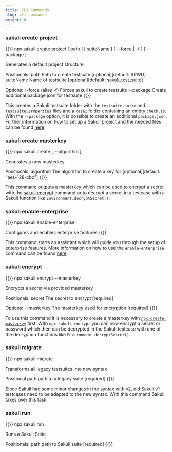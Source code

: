 ```yaml
---
title: CLI Commands
slug: cli-commands
weight: 0
---
```


### sakuli create project
{{<highlight bash>}}
npx sakuli create project [ path ] [ suiteName ] [ --force | -f ] [ --package ]


Generates a default project structure


Positionals:
  path                  Path to create testsuite                                    [optional][default: $PWD]
  suiteName             Name of testsuite                                           [optional][default: sakuli_test_suite]
  
Options:
  --force (alias -f)    Forces sakuli to create testsuite
  --package             Create additional package.json for testsuite
{{</highlight>}}

This creates a Sakuli testsuite folder with the `testsuite.suite` and `testsuite.properties` files and a `case1` folder
containing an empty `check.js`. With the `--package` option, it is possible to create an additional `package.json`.
Further information on how to set up a Sakuli project and the needed files can be found [here](../docs/100_writing-tests#setup-and-configuration).


### sakuli create masterkey
{{<highlight bash>}}
npx sakuli create <masterkey> [ --algorithm ]


Generates a new masterkey


Positionals:
  algorithm             The algorithm to create a key for                           [optional][default: "aes-128-cbc"]
{{</highlight>}}

This command outputs a masterkey which can be used to encrypt a secret with the [sakuli encrypt](#sakuli-encrypt)
command or to decrypt a secret in a testcase with a Sakuli function like `Environment.decryptSecret()`.

  
### sakuli enable-enterprise
{{<highlight bash>}}
npx sakuli enable-enterprise


Configures and enables enterprise features
{{</highlight>}}

This command starts an assistant which will guide you through the setup of enterprise features. More information on how
to use the `enable-enterprise` command can be found [here](../enterprise#assisted-setup).

### sakuli encrypt
{{<highlight bash>}}
npx sakuli encrypt <secret> --masterkey


Encrypts a secret via provided masterkey


Positionals:
  secret                The secret to encrypt                                       [required]
  
Options:
  --masterkey           The masterkey used for encryption                           [required]
{{</highlight>}}

To use this command it is necessary to create a masterkey with [`npx create masterkey`](#sakuli-create-masterkey) first.
With `npx sakuli encrypt` you can now encrypt a secret or password which then can be decrypted in the Sakuli testcase
with one of the decryption functions like `Environment.decryptSecret()`. 

### sakuli migrate
{{<highlight bash>}}
npx sakuli migrate <path>


Transforms all legacy testsuites into new syntax


Positional
  path                  path to a legacy suite                                      [required]
{{</highlight>}}

Since Sakuli had some minor changes in the syntax with v2, old Sakuli v1 testcases need to be adapted to the new syntax.
With this command Sakuli takes over this task. 

### sakuli run
{{<highlight bash>}}
npx sakuli run <path>


Runs a Sakuli Suite


Positionals:
  path                  path to Sakuli suite                                        [required]
{{</highlight>}}
